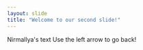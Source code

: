 ```yaml
---
layout: slide
title: "Welcome to our second slide!"
---
```

Nirmallya's  text
Use the left arrow to go back!
